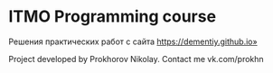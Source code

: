 # ITMO Programming course
Решения практических работ с сайта https://dementiy.github.io»

Project developed by Prokhorov Nikolay. Contact me vk.com/prokhn
